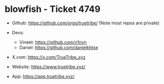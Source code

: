 # blowfish - Ticket 4749

- Github: https://github.com/orgs/truetribe/ (Note most repos are private)
- Devs: 
	- Vineet: https://github.com/v1nvn 
	- Daniel: https://github.com/danielkhtse

- X.com: https://x.com/TrueTribe_xyz
- Website: https://www.truetribe.xyz/
- App: https://app.truetribe.xyz/
